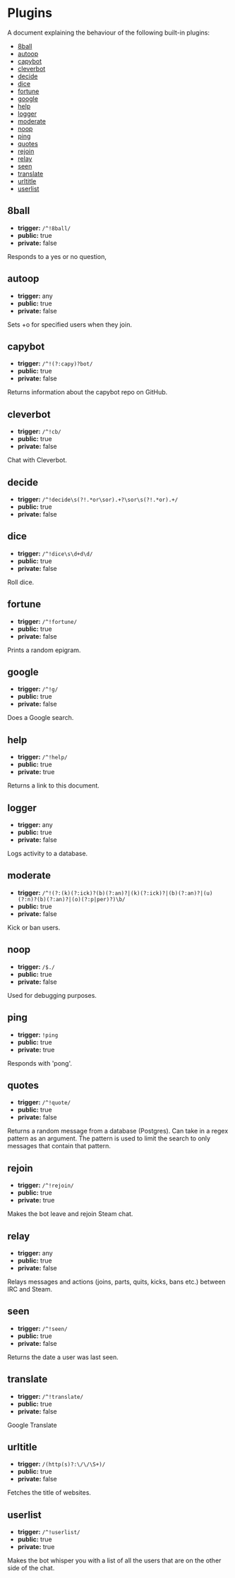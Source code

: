 
# Plugins
A document explaining the behaviour of the following built-in plugins:

* [8ball](#8ball)
* [autoop](#autoop)
* [capybot](#capybot)
* [cleverbot](#cleverbot)
* [decide](#decide)
* [dice](#dice)
* [fortune](#fortune)
* [google](#google)
* [help](#help)
* [logger](#logger)
* [moderate](#moderate)
* [noop](#noop)
* [ping](#ping)
* [quotes](#quotes)
* [rejoin](#rejoin)
* [relay](#relay)
* [seen](#seen)
* [translate](#translate)
* [urltitle](#urltitle)
* [userlist](#userlist)

## 8ball

* **trigger:** `/^!8ball/`
* **public:** true
* **private:** false

Responds to a yes or no question,


## autoop

* **trigger:** any
* **public:** true
* **private:** false

Sets +o for specified users when they join.


## capybot

* **trigger:** `/^!(?:capy)?bot/`
* **public:** true
* **private:** false

Returns information about the capybot repo on GitHub.


## cleverbot

* **trigger:** `/^!cb/`
* **public:** true
* **private:** false

Chat with Cleverbot.


## decide

* **trigger:** `/^!decide\s(?!.*or\sor).+?\sor\s(?!.*or).+/`
* **public:** true
* **private:** false




## dice

* **trigger:** `/^!dice\s\d+d\d/`
* **public:** true
* **private:** false

Roll dice.


## fortune

* **trigger:** `/^!fortune/`
* **public:** true
* **private:** false

Prints a random epigram.


## google

* **trigger:** `/^!g/`
* **public:** true
* **private:** false

Does a Google search.


## help

* **trigger:** `/^!help/`
* **public:** true
* **private:** true

Returns a link to this document.


## logger

* **trigger:** any
* **public:** true
* **private:** false

Logs activity to a database.


## moderate

* **trigger:** `/^!(?:(k)(?:ick)?(b)(?:an)?|(k)(?:ick)?|(b)(?:an)?|(u)(?:n)?(b)(?:an)?|(o)(?:p|per)?)\b/`
* **public:** true
* **private:** false

Kick or ban users.


## noop

* **trigger:** `/$./`
* **public:** true
* **private:** false

Used for debugging purposes.


## ping

* **trigger:** `!ping`
* **public:** true
* **private:** true

Responds with 'pong'.


## quotes

* **trigger:** `/^!quote/`
* **public:** true
* **private:** false

Returns a random message from a database (Postgres). Can take in a regex pattern as an argument. The pattern is used to limit the search to only messages that contain that pattern.


## rejoin

* **trigger:** `/^!rejoin/`
* **public:** true
* **private:** true

Makes the bot leave and rejoin Steam chat.


## relay

* **trigger:** any
* **public:** true
* **private:** false

Relays messages and actions (joins, parts, quits, kicks, bans etc.) between IRC and Steam.


## seen

* **trigger:** `/^!seen/`
* **public:** true
* **private:** false

Returns the date a user was last seen.


## translate

* **trigger:** `/^!translate/`
* **public:** true
* **private:** false

Google Translate


## urltitle

* **trigger:** `/(http(s)?:\/\/\S+)/`
* **public:** true
* **private:** false

Fetches the title of websites.


## userlist

* **trigger:** `/^!userlist/`
* **public:** true
* **private:** true

Makes the bot whisper you with a list of all the users that are on the other side of the chat.
